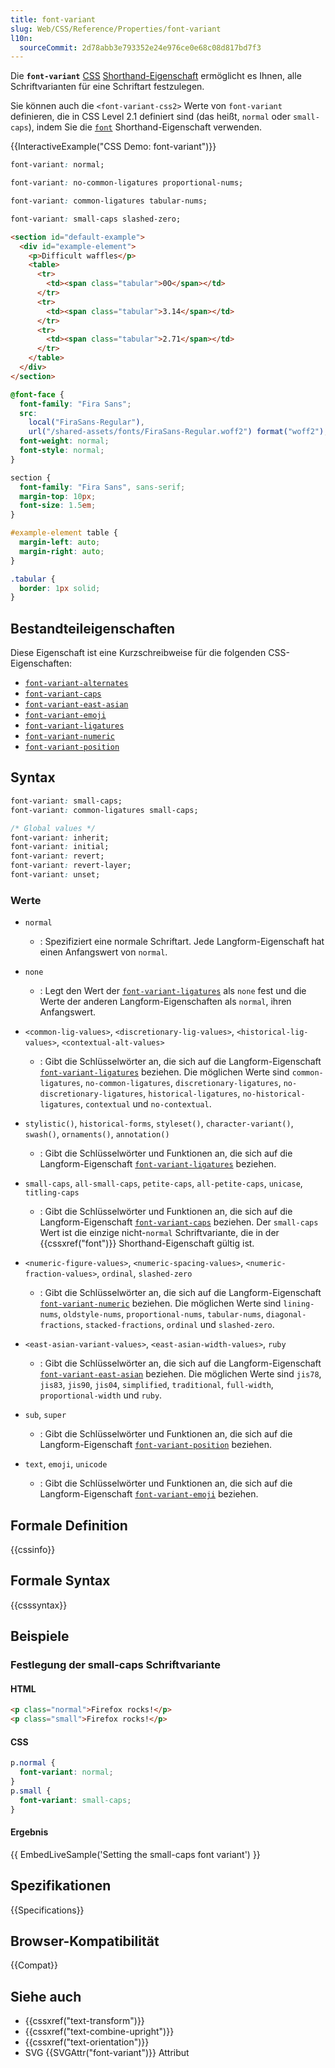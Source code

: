 ```yaml
---
title: font-variant
slug: Web/CSS/Reference/Properties/font-variant
l10n:
  sourceCommit: 2d78abb3e793352e24e976ce0e68c08d817bd7f3
---
```


Die **`font-variant`** [CSS](/de/docs/Web/CSS) [Shorthand-Eigenschaft](/de/docs/Web/CSS/CSS_cascade/Shorthand_properties) ermöglicht es Ihnen, alle Schriftvarianten für eine Schriftart festzulegen.

Sie können auch die `<font-variant-css2>` Werte von `font-variant` definieren, die in CSS Level 2.1 definiert sind (das heißt, `normal` oder `small-caps`), indem Sie die [`font`](/de/docs/Web/CSS/Reference/Properties/font) Shorthand-Eigenschaft verwenden.

{{InteractiveExample("CSS Demo: font-variant")}}

```css interactive-example-choice
font-variant: normal;
```

```css interactive-example-choice
font-variant: no-common-ligatures proportional-nums;
```

```css interactive-example-choice
font-variant: common-ligatures tabular-nums;
```

```css interactive-example-choice
font-variant: small-caps slashed-zero;
```

```html interactive-example
<section id="default-example">
  <div id="example-element">
    <p>Difficult waffles</p>
    <table>
      <tr>
        <td><span class="tabular">0O</span></td>
      </tr>
      <tr>
        <td><span class="tabular">3.14</span></td>
      </tr>
      <tr>
        <td><span class="tabular">2.71</span></td>
      </tr>
    </table>
  </div>
</section>
```

```css interactive-example
@font-face {
  font-family: "Fira Sans";
  src:
    local("FiraSans-Regular"),
    url("/shared-assets/fonts/FiraSans-Regular.woff2") format("woff2");
  font-weight: normal;
  font-style: normal;
}

section {
  font-family: "Fira Sans", sans-serif;
  margin-top: 10px;
  font-size: 1.5em;
}

#example-element table {
  margin-left: auto;
  margin-right: auto;
}

.tabular {
  border: 1px solid;
}
```

## Bestandteileigenschaften

Diese Eigenschaft ist eine Kurzschreibweise für die folgenden CSS-Eigenschaften:

- [`font-variant-alternates`](/de/docs/Web/CSS/Reference/Properties/font-variant-alternates)
- [`font-variant-caps`](/de/docs/Web/CSS/Reference/Properties/font-variant-caps)
- [`font-variant-east-asian`](/de/docs/Web/CSS/Reference/Properties/font-variant-east-asian)
- [`font-variant-emoji`](/de/docs/Web/CSS/Reference/Properties/font-variant-emoji)
- [`font-variant-ligatures`](/de/docs/Web/CSS/Reference/Properties/font-variant-ligatures)
- [`font-variant-numeric`](/de/docs/Web/CSS/Reference/Properties/font-variant-numeric)
- [`font-variant-position`](/de/docs/Web/CSS/Reference/Properties/font-variant-position)

## Syntax

```css
font-variant: small-caps;
font-variant: common-ligatures small-caps;

/* Global values */
font-variant: inherit;
font-variant: initial;
font-variant: revert;
font-variant: revert-layer;
font-variant: unset;
```

### Werte

- `normal`
  - : Spezifiziert eine normale Schriftart. Jede Langform-Eigenschaft hat einen Anfangswert von `normal`.

- `none`
  - : Legt den Wert der [`font-variant-ligatures`](/de/docs/Web/CSS/Reference/Properties/font-variant-ligatures) als `none` fest und die Werte der anderen Langform-Eigenschaften als `normal`, ihren Anfangswert.

- `<common-lig-values>`, `<discretionary-lig-values>`, `<historical-lig-values>`, `<contextual-alt-values>`
  - : Gibt die Schlüsselwörter an, die sich auf die Langform-Eigenschaft [`font-variant-ligatures`](/de/docs/Web/CSS/Reference/Properties/font-variant-ligatures) beziehen. Die möglichen Werte sind `common-ligatures`, `no-common-ligatures`, `discretionary-ligatures`, `no-discretionary-ligatures`, `historical-ligatures`, `no-historical-ligatures`, `contextual` und `no-contextual`.

- `stylistic()`, `historical-forms`, `styleset()`, `character-variant()`, `swash()`, `ornaments()`, `annotation()`
  - : Gibt die Schlüsselwörter und Funktionen an, die sich auf die Langform-Eigenschaft [`font-variant-ligatures`](/de/docs/Web/CSS/Reference/Properties/font-variant-ligatures) beziehen.

- `small-caps`, `all-small-caps`, `petite-caps`, `all-petite-caps`, `unicase`, `titling-caps`
  - : Gibt die Schlüsselwörter und Funktionen an, die sich auf die Langform-Eigenschaft [`font-variant-caps`](/de/docs/Web/CSS/Reference/Properties/font-variant-caps) beziehen. Der `small-caps` Wert ist die einzige nicht-`normal` Schriftvariante, die in der {{cssxref("font")}} Shorthand-Eigenschaft gültig ist.

- `<numeric-figure-values>`, `<numeric-spacing-values>`, `<numeric-fraction-values>`, `ordinal`, `slashed-zero`
  - : Gibt die Schlüsselwörter an, die sich auf die Langform-Eigenschaft [`font-variant-numeric`](/de/docs/Web/CSS/Reference/Properties/font-variant-numeric) beziehen. Die möglichen Werte sind `lining-nums`, `oldstyle-nums`, `proportional-nums`, `tabular-nums`, `diagonal-fractions`, `stacked-fractions`, `ordinal` und `slashed-zero`.

- `<east-asian-variant-values>`, `<east-asian-width-values>`, `ruby`
  - : Gibt die Schlüsselwörter an, die sich auf die Langform-Eigenschaft [`font-variant-east-asian`](/de/docs/Web/CSS/Reference/Properties/font-variant-east-asian) beziehen. Die möglichen Werte sind `jis78`, `jis83`, `jis90`, `jis04`, `simplified`, `traditional`, `full-width`, `proportional-width` und `ruby`.

- `sub`, `super`
  - : Gibt die Schlüsselwörter und Funktionen an, die sich auf die Langform-Eigenschaft [`font-variant-position`](/de/docs/Web/CSS/Reference/Properties/font-variant-position) beziehen.

- `text`, `emoji`, `unicode`
  - : Gibt die Schlüsselwörter und Funktionen an, die sich auf die Langform-Eigenschaft [`font-variant-emoji`](/de/docs/Web/CSS/Reference/Properties/font-variant-emoji) beziehen.

## Formale Definition

{{cssinfo}}

## Formale Syntax

{{csssyntax}}

## Beispiele

### Festlegung der small-caps Schriftvariante

#### HTML

```html
<p class="normal">Firefox rocks!</p>
<p class="small">Firefox rocks!</p>
```

#### CSS

```css
p.normal {
  font-variant: normal;
}
p.small {
  font-variant: small-caps;
}
```

#### Ergebnis

{{ EmbedLiveSample('Setting the small-caps font variant') }}

## Spezifikationen

{{Specifications}}

## Browser-Kompatibilität

{{Compat}}

## Siehe auch

- {{cssxref("text-transform")}}
- {{cssxref("text-combine-upright")}}
- {{cssxref("text-orientation")}}
- SVG {{SVGAttr("font-variant")}} Attribut

